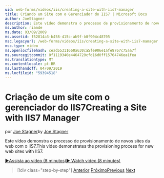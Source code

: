 ```yaml
---
uid: web-forms/videos/iis/creating-a-site-with-iis7-manager
title: Criando um Site com o Gerenciador do IIS7 | Microsoft Docs
author: JoeStagner
description: Este vídeo demonstra o processo de provisionamento de novos sites da web com o IIS7.
ms.author: riande
ms.date: 03/09/2009
ms.assetid: f52814a3-b458-415c-ab9f-b0f904c48705
msc.legacyurl: /web-forms/videos/iis/creating-a-site-with-iis7-manager
msc.type: video
ms.openlocfilehash: cead55311660a630ca5fe906e1afe8767c75aa7f
ms.sourcegitcommit: 0f1119340e4464720cfd16d0ff15764746ea1fea
ms.translationtype: MT
ms.contentlocale: pt-BR
ms.lasthandoff: 04/09/2019
ms.locfileid: "59394518"
---
```

# <a name="creating-a-site-with-iis7-manager"></a><span data-ttu-id="233af-103">Criação de um site com o gerenciador do IIS7</span><span class="sxs-lookup"><span data-stu-id="233af-103">Creating a Site with IIS7 Manager</span></span>

<span data-ttu-id="233af-104">por [Joe Stagner](https://github.com/JoeStagner)</span><span class="sxs-lookup"><span data-stu-id="233af-104">by [Joe Stagner](https://github.com/JoeStagner)</span></span>

<span data-ttu-id="233af-105">Este vídeo demonstra o processo de provisionamento de novos sites da web com o IIS7.</span><span class="sxs-lookup"><span data-stu-id="233af-105">This video demonstrates the provisioning process for new web sites with IIS7.</span></span>

[<span data-ttu-id="233af-106">&#9654;Assista ao vídeo (8 minutos)</span><span class="sxs-lookup"><span data-stu-id="233af-106">&#9654; Watch video (8 minutes)</span></span>](https://channel9.msdn.com/Blogs/ASP-NET-Site-Videos/creating-a-site-with-iis7-manager)

> [!div class="step-by-step"]
> <span data-ttu-id="233af-107">[Anterior](troubleshooting-production-aspnet-apps.md)
> [Próximo](installing-ftp7.md)</span><span class="sxs-lookup"><span data-stu-id="233af-107">[Previous](troubleshooting-production-aspnet-apps.md)
[Next](installing-ftp7.md)</span></span>
